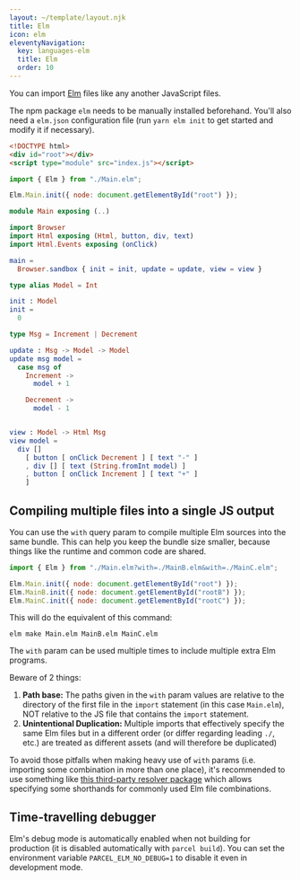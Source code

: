 ```yaml
---
layout: ~/template/layout.njk
title: Elm
icon: elm
eleventyNavigation:
  key: languages-elm
  title: Elm
  order: 10
---
```


You can import [Elm](https://elm-lang.org/) files like any another JavaScript files.

The npm package `elm` needs to be manually installed beforehand. You'll also need a `elm.json` configuration file (run `yarn elm init` to get started and modify it if necessary).

<sample>
<sample-file name="index.html">

```html
<!DOCTYPE html>
<div id="root"></div>
<script type="module" src="index.js"></script>
```

</sample-file>

<sample-file name="index.js">

```js
import { Elm } from "./Main.elm";

Elm.Main.init({ node: document.getElementById("root") });
```

</sample-file>

<sample-file name="Main.elm">

```elm
module Main exposing (..)

import Browser
import Html exposing (Html, button, div, text)
import Html.Events exposing (onClick)

main =
  Browser.sandbox { init = init, update = update, view = view }

type alias Model = Int

init : Model
init =
  0

type Msg = Increment | Decrement

update : Msg -> Model -> Model
update msg model =
  case msg of
    Increment ->
      model + 1

    Decrement ->
      model - 1


view : Model -> Html Msg
view model =
  div []
    [ button [ onClick Decrement ] [ text "-" ]
    , div [] [ text (String.fromInt model) ]
    , button [ onClick Increment ] [ text "+" ]
    ]
```

</sample-file>

</sample>

## Compiling multiple files into a single JS output

You can use the `with` query param to compile multiple Elm sources into the same bundle. This can help you keep the bundle size smaller, because things like the runtime and common code are shared.

<sample>
<sample-file name="index.js">

```js
import { Elm } from "./Main.elm?with=./MainB.elm&with=./MainC.elm";

Elm.Main.init({ node: document.getElementById("root") });
Elm.MainB.init({ node: document.getElementById("rootB") });
Elm.MainC.init({ node: document.getElementById("rootC") });
```

</sample-file>
</sample>

This will do the equivalent of this command:

```
elm make Main.elm MainB.elm MainC.elm
```

The `with` param can be used multiple times to include multiple extra Elm programs.

Beware of 2 things:

1. **Path base:** The paths given in the `with` param values are relative to the directory of the first file in the `import` statement (in this case `Main.elm`), NOT relative to the JS file that contains the `import` statement.
2. **Unintentional Duplication:** Multiple imports that effectively specify the same Elm files but in a different order (or differ regarding leading `./`, etc.) are treated as different assets (and will therefore be duplicated)

To avoid those pitfalls when making heavy use of `with` params (i.e. importing some combination in more than one place), it's recommended to use something like [this third-party resolver package](https://www.npmjs.com/package/parcel-resolver-elm-bundle) which allows specifying some shorthands for commonly used Elm file combinations.

## Time-travelling debugger

Elm's debug mode is automatically enabled when not building for production (it is disabled automatically with `parcel build`). You can set the environment variable `PARCEL_ELM_NO_DEBUG=1` to disable it even in development mode.
